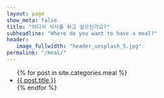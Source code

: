 ```yaml
---
layout: page
show_meta: false
title: "어디서 식사를 하고 싶으신가요?"
subheadline: "Where do you want to have a meal?"
header:
   image_fullwidth: "header_unsplash_5.jpg"
permalink: "/meal/"
---
```

<ul>
    {% for post in site.categories.meal %}
    <li><a href="{{ site.url }}{{ post.url }}">{{ post.title }}</a></li>
    {% endfor %}
</ul>



